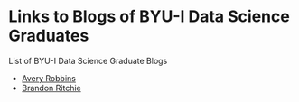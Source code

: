 # Links to Blogs of BYU-I Data Science Graduates

List of BYU-I Data Science Graduate Blogs

- [Avery Robbins](https://codingwithavery.com/)
- [Brandon Ritchie](https://brandon-senior-project-bitcoin.blogspot.com/)
